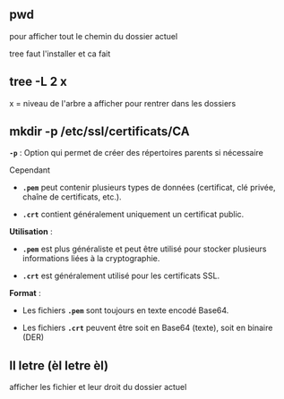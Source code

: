 
## pwd

pour afficher tout le chemin du dossier actuel


tree
faut l'installer
et ca fait
## tree -L 2 x
x = niveau de l'arbre a afficher 
pour rentrer dans les dossiers


## mkdir -p /etc/ssl/certificats/CA

**`-p`** : Option qui permet de créer des répertoires parents si nécessaire



Cependant

- **`.pem`** peut contenir plusieurs types de données (certificat, clé privée, chaîne de certificats, etc.).
    
- **`.crt`** contient généralement uniquement un certificat public.
    

**Utilisation** :

- **`.pem`** est plus généraliste et peut être utilisé pour stocker plusieurs informations liées à la cryptographie.
    
- **`.crt`** est généralement utilisé pour les certificats SSL.
    

**Format** :

- Les fichiers **`.pem`** sont toujours en texte encodé Base64.
    
- Les fichiers **`.crt`** peuvent être soit en Base64 (texte), soit en binaire (DER)


## ll letre (èl letre èl)

afficher les fichier et leur droit du dossier actuel